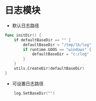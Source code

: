 # 日志模块

- 默认日志路径

```go
func initDir() {
    if defaultBaseDir == "" {
        defaultBaseDir = "/tmp/lb/log"
        if runtime.GOOS == "windows" {
            defaultBaseDir = "c:/log"
        }
    }
    utils.CreateDir(defaultBaseDir)
}
```

- 可设置日志路径

```go
    log.SetBaseDir("") 
```